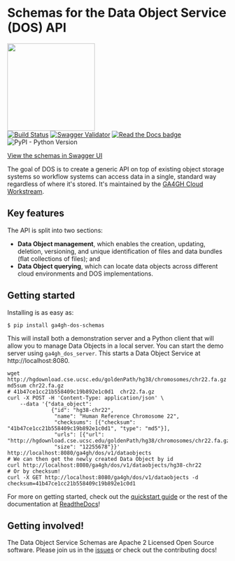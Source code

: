 # Schemas for the Data Object Service (DOS) API
<a href="https://ga4gh.org"><img src="https://www.ga4gh.org/gfx/GA-logo-horizontal-tag-RGB.svg" width="200" /></a><br />
[![Build Status](https://travis-ci.org/ga4gh/data-object-service-schemas.svg?branch=master)](https://travis-ci.org/ga4gh/data-object-service-schemas)
[![Swagger Validator](https://img.shields.io/swagger/valid/2.0/https/raw.githubusercontent.com/OAI/OpenAPI-Specification/master/examples/v2.0/json/petstore-expanded.json.svg)](https://raw.githubusercontent.com/ga4gh/data-object-service-schemas/master/openapi/data_object_service.swagger.yaml)
[![Read the Docs badge](https://readthedocs.org/projects/data-object-service/badge/)](https://data-object-service.readthedocs.io/en/latest)
![PyPI - Python Version](https://img.shields.io/pypi/pyversions/ga4gh-dos-schemas.svg)

[View the schemas in Swagger UI](http://ga4gh.github.io/data-object-service-schemas)

The goal of DOS is to create a generic API on top of existing object storage systems
so workflow systems can access data in a single, standard way regardless of where it's
stored. It's maintained by the [GA4GH Cloud Workstream](https://github.com/ga4gh/wiki/wiki).

## Key features

The API is split into two sections:

* **Data Object management**, which enables the creation, updating, deletion, versioning,
  and unique identification of files and data bundles (flat collections of files); and
* **Data Object querying**, which can locate data objects across different cloud environments
  and DOS implementations.

## Getting started

Installing is as easy as:

```
$ pip install ga4gh-dos-schemas
```

This will install both a demonstration server and a Python client that will allow you to
manage Data Objects in a local server. You can start the demo server using `ga4gh_dos_server`.
This starts a Data Object Service at http://localhost:8080.

```
wget http://hgdownload.cse.ucsc.edu/goldenPath/hg38/chromosomes/chr22.fa.gz
md5sum chr22.fa.gz
# 41b47ce1cc21b558409c19b892e1c0d1  chr22.fa.gz
curl -X POST -H 'Content-Type: application/json' \
    --data '{"data_object":
              {"id": "hg38-chr22",
               "name": "Human Reference Chromosome 22",
               "checksums": [{"checksum": "41b47ce1cc21b558409c19b892e1c0d1", "type": "md5"}],
               "urls": [{"url": "http://hgdownload.cse.ucsc.edu/goldenPath/hg38/chromosomes/chr22.fa.gz"}],
               "size": "12255678"}}' http://localhost:8080/ga4gh/dos/v1/dataobjects
# We can then get the newly created Data Object by id
curl http://localhost:8080/ga4gh/dos/v1/dataobjects/hg38-chr22
# Or by checksum!
curl -X GET http://localhost:8080/ga4gh/dos/v1/dataobjects -d checksum=41b47ce1cc21b558409c19b892e1c0d1
```

For more on getting started, check out the
[quickstart guide](https://data-object-service.readthedocs.io/en/latest/quickstart.html)
or the rest of the documentation at [ReadtheDocs](https://data-object-service.readthedocs.io/en/latest/)!

## Getting involved!

The Data Object Service Schemas are Apache 2 Licensed Open Source software. Please join us
in the [issues](https://github.com/ga4gh/data-object-service-schemas/issues) or check out the
contributing docs!
